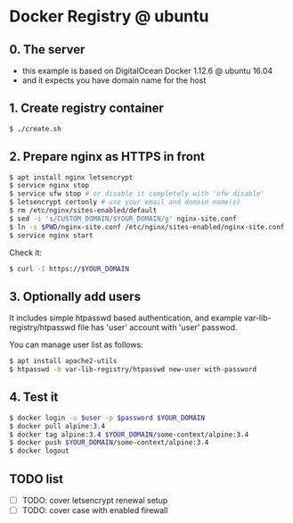 # Docker Registry @ ubuntu


## 0. The server

* this example is based on DigitalOcean Docker 1.12.6 @ ubuntu 16.04
* and it expects you have domain name for the host


## 1. Create registry container

```bash
$ ./create.sh
```


## 2. Prepare nginx as HTTPS in front

```bash
$ apt install nginx letsencrypt
$ service nginx stop
$ service ufw stop # or disable it completely with 'ufw disable'
$ letsencrypt certonly # use your email and domain name(s)
$ rm /etc/nginx/sites-enabled/default
$ sed -i 's/CUSTOM_DOMAIN/$YOUR_DOMAIN/g' nginx-site.conf
$ ln -s $PWD/nginx-site.conf /etc/nginx/sites-enabled/nginx-site.conf
$ service nginx start
```

Check it:
```bash
$ curl -I https://$YOUR_DOMAIN
```


## 3. Optionally add users

It includes simple htpasswd based authentication, and example var-lib-registry/htpasswd file has 'user' account with 'user' passwod.

You can manage user list as follows:
```bash
$ apt install apache2-utils
$ htpasswd -b var-lib-registry/htpasswd new-user with-password
```


## 4. Test it

```bash
$ docker login -u $user -p $password $YOUR_DOMAIN
$ docker pull alpine:3.4
$ docker tag alpine:3.4 $YOUR_DOMAIN/some-context/alpine:3.4
$ docker push $YOUR_DOMAIN/some-context/alpine:3.4
$ docker logout
```


## TODO list

- [ ] TODO: cover letsencrypt renewal setup
- [ ] TODO: cover case with enabled firewall

